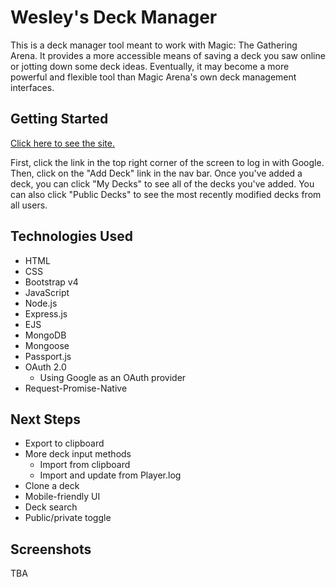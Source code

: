 # Wesley's Deck Manager

This is a deck manager tool meant to work with Magic: The Gathering Arena.  It provides a more accessible means of saving a deck you saw online or jotting down some deck ideas.  Eventually, it may become a more powerful and flexible tool than Magic Arena's own deck management interfaces.

## Getting Started

[Click here to see the site.](https://deck-manager.herokuapp.com)

First, click the link in the top right corner of the screen to log in with Google.  Then, click on the "Add Deck" link in the nav bar.  Once you've added a deck, you can click "My Decks" to see all of the decks you've added.  You can also click "Public Decks" to see the most recently modified decks from all users.

## Technologies Used
- HTML
- CSS
- Bootstrap v4
- JavaScript
- Node.js
- Express.js
- EJS
- MongoDB
- Mongoose
- Passport.js
- OAuth 2.0
    - Using Google as an OAuth provider
- Request-Promise-Native

## Next Steps
- Export to clipboard
- More deck input methods
    - Import from clipboard
    - Import and update from Player.log
- Clone a deck
- Mobile-friendly UI
- Deck search
- Public/private toggle

## Screenshots
TBA